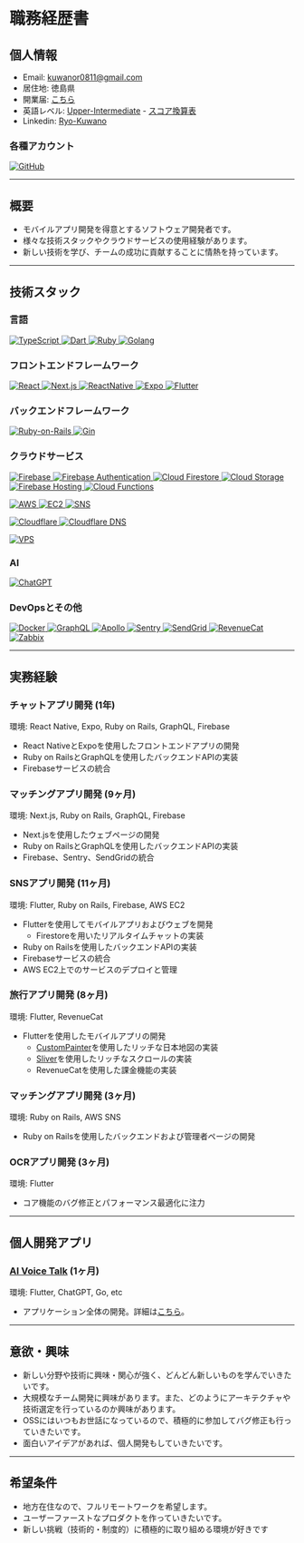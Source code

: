 # 職務経歴書

## 個人情報

- Email: kuwanor0811@gmail.com
- 居住地: 徳島県
- 開業届: [こちら](https://github.com/RYO1223/resume/blob/master/docs/my_notification_of_opening_in_japan.pdf)
- 英語レベル: [Upper-Intermediate](https://github.com/RYO1223/resume/blob/master/docs/my_duolingo_english_test_score-2013_10_26.png) - [スコア換算表](https://englishtest.duolingo.com/prepare/scores)
- Linkedin: [Ryo-Kuwano](https://www.linkedin.com/in/ryo-kuwano-1b03a8296)

### 各種アカウント

<p>
  <a href="https://github.com/RYO1223" >
    <img alt="GitHub" src="https://img.shields.io/badge/kuwanoryo-181717.svg?&style=flat&logo=github&logoColor=white" />
  </a>
</p>

---

## 概要

- モバイルアプリ開発を得意とするソフトウェア開発者です。
- 様々な技術スタックやクラウドサービスの使用経験があります。
- 新しい技術を学び、チームの成功に貢献することに情熱を持っています。

---

## 技術スタック

### 言語

<p>
  <a href="https://www.typescriptlang.org/" >
    <img alt="TypeScript" src="https://img.shields.io/badge/TypeScript-3178C6?style=flat&logo=typescript&logoColor=white" />
  </a>
  <a href="https://dart.dev/" >
    <img alt="Dart" src="https://img.shields.io/badge/Dart-0175c2?style=flat&logo=dart&logoColor=white" />
  </a>
  <a href="https://www.ruby-lang.org/ja/" >
    <img alt="Ruby" src="https://img.shields.io/badge/Ruby-CC342D?style=flat&logo=Ruby&logoColor=white" />
  </a>
  <a href="https://go.dev/" >
    <img alt="Golang" src="https://img.shields.io/badge/Go-00aed9?style=flat&logo=Go&logoColor=white" />
  </a>
</p>

### フロントエンドフレームワーク

<p>
  <a href="https://ja.reactjs.org/" >
    <img alt="React" src="https://img.shields.io/badge/React-61DAFB?style=flat&logo=react&logoColor=white" />
  </a>
  <a href="https://nextjs.org/" >
    <img alt="Next.js" src="https://img.shields.io/badge/Next.js-000000?style=flat&logo=nextdotjs&logoColor=white" />
  </a>
  <a href="https://reactnative.dev/" >
    <img alt="ReactNative" src="https://img.shields.io/badge/React_Native-61DAFB?style=flat&logo=react&logoColor=white" />
  </a>
  <a href="https://docs.expo.dev/" >
    <img alt="Expo" src="https://img.shields.io/badge/Expo-000020?style=flat&logo=expo&logoColor=white" />
  </a>
  <a href="https://flutter.dev/" >
    <img alt="Flutter" src="https://img.shields.io/badge/Flutter-02569B?style=flat&logo=flutter&logoColor=white" />
  </a>
</p>

### バックエンドフレームワーク

<p>
  <a href="https://rubyonrails.org/" >
    <img alt="Ruby-on-Rails" src="https://img.shields.io/badge/Ruby_on_Rails-CC0000?style=flat&logo=Ruby-on-Rails&logoColor=white" />
  </a>
  <a href="https://gin-gonic.com/ja/" >
    <img alt="Gin" src="https://img.shields.io/badge/Gin-008fd1?style=flat&logo=Gin&logoColor=white" />
  </a>
</p>


### クラウドサービス

<p>
  <a href="https://firebase.google.com/" >
    <img alt="Firebase" src="https://img.shields.io/badge/Firebase-FFCA28?style=flat&logo=Firebase&logoColor=white" />
  </a>
  <a href="https://firebase.google.com/docs/auth?hl=ja" >
    <img alt="Firebase Authentication" src="https://img.shields.io/badge/Authentication-FFCA28?style=flat&logoColor=white" />
  </a>
  <a href="https://firebase.google.com/docs/firestore?hl=ja" >
    <img alt="Cloud Firestore" src="https://img.shields.io/badge/Cloud_Firestore-FFCA28?style=flat&logoColor=white" />
  </a>
  <a href="https://firebase.google.com/docs/storage?hl=ja" >
    <img alt="Cloud Storage" src="https://img.shields.io/badge/Cloud_Storage-FFCA28?style=flat&logoColor=white" />
  </a>
  <a href="https://firebase.google.com/docs/hosting?hl=ja" >
    <img alt="Firebase Hosting" src="https://img.shields.io/badge/Firebase_Hosting-FFCA28?style=flat&logoColor=white" />
  </a>
  <a href="https://firebase.google.com/docs/functions?hl=ja" >
    <img alt="Cloud Functions" src="https://img.shields.io/badge/Cloud_Functions-FFCA28?style=flat&logoColor=white" />
  </a>
</p>

<p>
  <a href="https://aws.amazon.com/jp/" >
    <img alt="AWS" src="https://img.shields.io/badge/AWS-000000?style=flat" />
  </a>
  <a href="https://aws.amazon.com/jp/ec2/" >
    <img alt="EC2" src="https://img.shields.io/badge/EC2-000000?style=flat" />
  </a>
  <a href="https://aws.amazon.com/jp/sns/" >
    <img alt="SNS" src="https://img.shields.io/badge/SNS-000000?style=flat" />
  </a>
</p>

<p>
  <a href="https://www.cloudflare.com/ja-jp/" >
    <img alt="Cloudflare" src="https://img.shields.io/badge/Cloudflare-f48120?style=flat&logo=Cloudflare&logoColor=white" />
  </a>
  <a href="https://developers.cloudflare.com/dns/" >
    <img alt="Cloudflare DNS" src="https://img.shields.io/badge/DNS-f48120?style=flat&logoColor=white" />
  </a>
</p>

<p>
  <a href="https://web.arena.ne.jp/indigo/" >
    <img alt="VPS" src="https://img.shields.io/badge/VPS-574486?style=flat" />
  </a>
  
</p>

### AI

<p>
  <a href="https://openai.com/" >
    <img alt="ChatGPT" src="https://img.shields.io/badge/ChatGPT-000000?style=flat&logo=openAi&logoColor=white" />
  </a>
</p>

### DevOpsとその他

<p>
  <a href="https://www.docker.com/" >
    <img alt="Docker" src="https://img.shields.io/badge/Docker-46a2f1?style=flat&logo=docker&logoColor=white" />
  </a>
  <a href="https://graphql.org/" >
    <img alt="GraphQL" src="https://img.shields.io/badge/GraphQL-E10098?style=flat&logo=graphql&logoColor=white" />
  </a>
  <a href="https://www.apollographql.com/" >
    <img alt="Apollo" src="https://img.shields.io/badge/Apollo%20GraphQL-311C87?style=flat&logo=apollo-graphql&logoColor=white" />
  </a>
  <a href="https://sentry.io/welcome/" >
    <img alt="Sentry" src="https://img.shields.io/badge/Sentry-362d59?style=flat&logo=sentry&logoColor=white" />
  </a>
  <a href="https://sendgrid.kke.co.jp/" >
    <img alt="SendGrid" src="https://img.shields.io/badge/SendGrid-009ed9?style=flat" />
  </a>
  <a href="https://www.revenuecat.com/" >
    <img alt="RevenueCat" src="https://img.shields.io/badge/RevenueCat-F25A5A?style=flat" />
  </a>
  <a href="https://www.zabbix.com/jp" >
    <img alt="Zabbix" src="https://img.shields.io/badge/Zabbix-d40000?style=flat&logo=zabbix&logoColor=white" />
  </a>
</p>

---
## 実務経験

### チャットアプリ開発 (1年)

環境: React Native, Expo, Ruby on Rails, GraphQL, Firebase

- React NativeとExpoを使用したフロントエンドアプリの開発
- Ruby on RailsとGraphQLを使用したバックエンドAPIの実装
- Firebaseサービスの統合

### マッチングアプリ開発 (9ヶ月)

環境: Next.js, Ruby on Rails, GraphQL, Firebase

- Next.jsを使用したウェブページの開発
- Ruby on RailsとGraphQLを使用したバックエンドAPIの実装
- Firebase、Sentry、SendGridの統合

### SNSアプリ開発 (11ヶ月)

環境: Flutter, Ruby on Rails, Firebase, AWS EC2

- Flutterを使用してモバイルアプリおよびウェブを開発
  - Firestoreを用いたリアルタイムチャットの実装
- Ruby on Railsを使用したバックエンドAPIの実装
- Firebaseサービスの統合
- AWS EC2上でのサービスのデプロイと管理

### 旅行アプリ開発 (8ヶ月)

環境: Flutter, RevenueCat

- Flutterを使用したモバイルアプリの開発
  - [CustomPainter](https://api.flutter.dev/flutter/rendering/CustomPainter-class.html)を使用したリッチな日本地図の実装
  - [Sliver](https://docs.flutter.dev/ui/advanced/slivers)を使用したリッチなスクロールの実装
  - RevenueCatを使用した課金機能の実装

### マッチングアプリ開発 (3ヶ月)

環境: Ruby on Rails, AWS SNS

- Ruby on Railsを使用したバックエンドおよび管理者ページの開発

### OCRアプリ開発 (3ヶ月)

環境: Flutter

- コア機能のバグ修正とパフォーマンス最適化に注力

---

## 個人開発アプリ

### [AI Voice Talk](https://github.com/RYO1223/resume/blob/master/docs/my_applications/AI_Voice_Talk/README-ja.md) (1ヶ月)

環境: Flutter, ChatGPT, Go, etc

- アプリケーション全体の開発。詳細は[こちら](https://github.com/RYO1223/resume/blob/master/docs/my_applications/AI_Voice_Talk/README-ja.md)。

---

## 意欲・興味

- 新しい分野や技術に興味・関心が強く、どんどん新しいものを学んでいきたいです。
- 大規模なチーム開発に興味があります。また、どのようにアーキテクチャや技術選定を行っているのか興味があります。
- OSSにはいつもお世話になっているので、積極的に参加してバグ修正も行っていきたいです。
- 面白いアイデアがあれば、個人開発もしていきたいです。

---

## 希望条件

- 地方在住なので、フルリモートワークを希望します。
- ユーザーファーストなプロダクトを作っていきたいです。
- 新しい挑戦（技術的・制度的）に積極的に取り組める環境が好きです
